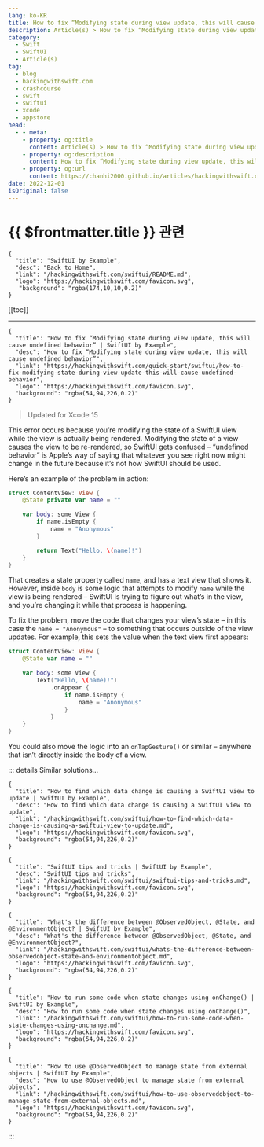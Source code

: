 ```yaml
---
lang: ko-KR
title: How to fix “Modifying state during view update, this will cause undefined behavior”
description: Article(s) > How to fix “Modifying state during view update, this will cause undefined behavior”
category:
  - Swift
  - SwiftUI
  - Article(s)
tag: 
  - blog
  - hackingwithswift.com
  - crashcourse
  - swift
  - swiftui
  - xcode
  - appstore
head:
  - - meta:
    - property: og:title
      content: Article(s) > How to fix “Modifying state during view update, this will cause undefined behavior”
    - property: og:description
      content: How to fix “Modifying state during view update, this will cause undefined behavior”
    - property: og:url
      content: https://chanhi2000.github.io/articles/hackingwithswift.com/swiftui/how-to-fix-modifying-state-during-view-update-this-will-cause-undefined-behavior.html
date: 2022-12-01
isOriginal: false
---
```


# {{ $frontmatter.title }} 관련

```component VPCard
{
  "title": "SwiftUI by Example",
  "desc": "Back to Home",
  "link": "/hackingwithswift.com/swiftui/README.md",
  "logo": "https://hackingwithswift.com/favicon.svg",
   "background": "rgba(174,10,10,0.2)"
}
```

[[toc]]

---

```component VPCard
{
  "title": "How to fix “Modifying state during view update, this will cause undefined behavior” | SwiftUI by Example",
  "desc": "How to fix “Modifying state during view update, this will cause undefined behavior”",
  "link": "https://hackingwithswift.com/quick-start/swiftui/how-to-fix-modifying-state-during-view-update-this-will-cause-undefined-behavior",
  "logo": "https://hackingwithswift.com/favicon.svg",
  "background": "rgba(54,94,226,0.2)"
}
```

> Updated for Xcode 15

This error occurs because you’re modifying the state of a SwiftUI view while the view is actually being rendered. Modifying the state of a view causes the view to be re-rendered, so SwiftUI gets confused – “undefined behavior” is Apple’s way of saying that whatever you see right now might change in the future because it’s not how SwiftUI should be used.

Here’s an example of the problem in action:

```swift
struct ContentView: View {
    @State private var name = ""

    var body: some View {
        if name.isEmpty {
            name = "Anonymous"
        }

        return Text("Hello, \(name)!")
    }
}
```

That creates a state property called `name`, and has a text view that shows it. However, inside `body` is some logic that attempts to modify `name` while the view is being rendered – SwiftUI is trying to figure out what’s in the view, and you’re changing it while that process is happening.

To fix the problem, move the code that changes your view’s state – in this case the `name = "Anonymous"` – to something that occurs outside of the view updates. For example, this sets the value when the text view first appears:

```swift
struct ContentView: View {
    @State var name = ""

    var body: some View {
        Text("Hello, \(name)!")
            .onAppear {
                if name.isEmpty {
                    name = "Anonymous"
                }
            }
    }
}
```

You could also move the logic into an `onTapGesture()` or similar – anywhere that isn’t directly inside the body of a view.

::: details Similar solutions…

```component VPCard
{
  "title": "How to find which data change is causing a SwiftUI view to update | SwiftUI by Example",
  "desc": "How to find which data change is causing a SwiftUI view to update",
  "link": "/hackingwithswift.com/swiftui/how-to-find-which-data-change-is-causing-a-swiftui-view-to-update.md",
  "logo": "https://hackingwithswift.com/favicon.svg",
  "background": "rgba(54,94,226,0.2)"
}
```

```component VPCard
{
  "title": "SwiftUI tips and tricks | SwiftUI by Example",
  "desc": "SwiftUI tips and tricks",
  "link": "/hackingwithswift.com/swiftui/swiftui-tips-and-tricks.md",
  "logo": "https://hackingwithswift.com/favicon.svg",
  "background": "rgba(54,94,226,0.2)"
}
```

```component VPCard
{
  "title": "What's the difference between @ObservedObject, @State, and @EnvironmentObject? | SwiftUI by Example",
  "desc": "What's the difference between @ObservedObject, @State, and @EnvironmentObject?",
  "link": "/hackingwithswift.com/swiftui/whats-the-difference-between-observedobject-state-and-environmentobject.md",
  "logo": "https://hackingwithswift.com/favicon.svg",
  "background": "rgba(54,94,226,0.2)"
}
```

```component VPCard
{
  "title": "How to run some code when state changes using onChange() | SwiftUI by Example",
  "desc": "How to run some code when state changes using onChange()",
  "link": "/hackingwithswift.com/swiftui/how-to-run-some-code-when-state-changes-using-onchange.md",
  "logo": "https://hackingwithswift.com/favicon.svg",
  "background": "rgba(54,94,226,0.2)"
}
```

```component VPCard
{
  "title": "How to use @ObservedObject to manage state from external objects | SwiftUI by Example",
  "desc": "How to use @ObservedObject to manage state from external objects",
  "link": "/hackingwithswift.com/swiftui/how-to-use-observedobject-to-manage-state-from-external-objects.md",
  "logo": "https://hackingwithswift.com/favicon.svg",
  "background": "rgba(54,94,226,0.2)"
}
```

:::

